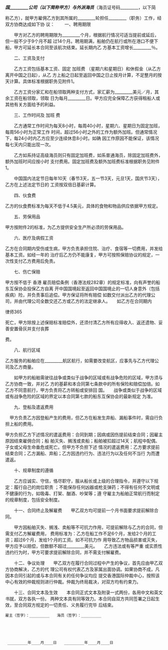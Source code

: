 
 



   _________国_________公司（以下简称甲方）与外派海员_________（海员证号码_________，以下简

称乙方），就甲方雇佣乙方到其所属的_________轮担任_________（职务）工作，经双方协商达成如下协
议：
　　一、聘用期限


　　甲方对乙方的聘用期限为_________个月，根据航行情况可适当提前或延后，但一般不少于9个月不超
过14个月。聘用期满，船舶仍在航行或所在港口不便下船，甲方可延长本合同至该航次结束。延长期内乙
方基本工资增长_________％。


　　二、工资及支付


　　乙方工资包括基本工资、固定
加班费
（星期六和星期日）和休假金（从乙方离开中国之日起），从乙
方上船之日起至返回中国之日止按月计算，不足整月的按天计算。具体标准根据职务见附件1。


　　乙方工资分家汇和在船领取两种支付方式，家汇薪为_________美元／月，其余工资在船领取，领取
日为每月_________日。甲方应完全保障乙方获得租船人或其他有关方面给予的利益。


　　三、工作时间及
加班
费


　　乙方通常工作时间为每天8小时，每周40小时，星期六、星期日为固定加班，每周56小时为正常工作
时间，超过56小时之外的工作为额外加班。但通常情况下，每24小时内乙方应至少连续休息8小时。如确
因工作原因不能保证，该情况每七天内只能出现一次。


　　乙方如系持证高级海员则只有固定加班费，如系普通海员，除固定加班费外，额外加班时间应按小时
支付费用。固定加班费及额外加班费标准根据职务见附件1。


　　中国国内法定节日每年10天（春节3天，五一节3天，元旦1天，国庆节3天），乙方在上述法定节日的
工资按双倍日基薪计算。


　　四、伙食费　　


乙方的伙食费标准为每天不低于4.5美元，具体的食物和物品供应依据甲方规定。


　　五、劳保用品　　


甲方按附件2的标准，为乙方提供安全生产所必须的劳保用品。


　　六、医疗及病假工资　　


乙方在合同期内受伤或生病，甲方负责承担住院、治疗、食宿等一切费用，并发给基本工资。如经一年的
治疗后乙方仍不能康复，甲方可按照保赔协议的规定，一次性支付乙方费用后免责。


　　七、伤亡保赔　　


甲方按不低于
香港
雇员赔偿条例（香港法规282章）的规定标准，向有声誉的船东互保协会投保乙方自离
开中国国境起至返回中国国境止的一切人身意外（包括疾病）险，并负责事后追偿。甲方保证将所有赔偿
如数交付派出乙方的代理公司，并由代理公司全数交还乙方或乙方的法定继承人。　　如乙方在合同期内




 
律师365






死亡，甲方除按上述保赔标准赔偿外，还须付清乙方所有应得收入、返还遗物、妥善安置骨灰并支付丧葬

费。




　　八、航行区域　　


乙方服务的船舶应在_________航区航行，如需要改变航区，应事先与乙方代理公司及乙方商量。


　　如甲方的船舶需驶往战争或类似于战争的区域或有战争危险的区域，甲方须与乙方协商一致，并对乙
方的基薪和本合同第七条款中的所有保险和赔偿加倍。如乙方不同意航行，甲方负责将乙方转船或安排回
国。　　战争或类似于战争的区域或有战争危险的区域的界定以本合同第七款的船东互保协会的最新规定
为准。


　　九、登船及遣返费用　


　甲方负责乙方因登船产生的费用，但乙方在船发生弃船、漏船事件时，需自行负担上船的费用。　　


甲方负担乙方下述情况的遣返费用：合同到期；因病或因伤提前结束合同；因雇主原因结束雇佣合同；船
舶灭失、搁浅或卖船；船舶被扣超过14天；航程中配偶、子女或父母生命垂危或死亡。但甲方不负担下述
情况的遣返费用：乙方要求提前结束合同；乙方漏船、弃船；乙方因违约行为、违法行为以及任何不当行
为而遭遣返。


　　十、规章制度的遵循


　　乙方应诚实、守信，恪尽职守，服从船长或上级的合理指令，并遵守以下规定：履行自己的岗位职责
；不能保存任何凶器或枪支弹药；不得有任何不文明或不健康的行为，如吸毒、打架、酗酒、吵架等；遵
守雇主为船舶正常航行而制定的规章制度，包括安全制度。


　　十一、合同终止及解雇费　　甲乙双方均可提前一个月书面要求提前解除合同。


　　甲方因船舶灭失、搁浅、卖船等不可抗力作用，可提前解除与乙方的合同，但需支付乙方解雇费用，
费用标准为：乙方在船工作不足6个月，发给2个月的工资；超过6个月，发给1个月的工资。如不可抗力作
用导致乙方物品损害或灭失，甲方应予以赔偿，但数额不超过_________美元。　　乙方违法或有等严重
或实质性违约行为时，甲方可要求提前解除合同，并不需支付解雇费。


　　十二、争议处理　　甲乙双方在履行合同过程中产生的争议，首先应由甲乙双方协商解决，乙方的代
理公司有权代表乙方及家属出面协调。如果协商不成，凡因本合同引起的或与本合同有关的任何争议均应
提交香港国际仲裁中心，按照该中心有效的仲裁规则进行仲裁。仲裁为终局裁决，对双方均有约束力。


　　十三、合同文本及生效　　本合同正式文本及附录一式两份，各用中文和英文书就，双方各执一份。
两种文本具有同等效力。本合同自双方共同签署之日起生效，至合同双方规定的一切责任、义务履行完毕
后结束。


    雇主（签字）：_________　　海员（签字）：_________


 


     _________年____月____日　　_________年____月____日
 


 

 
 
 
 
 
  


  
 

  


  


  
 
 
 
 

